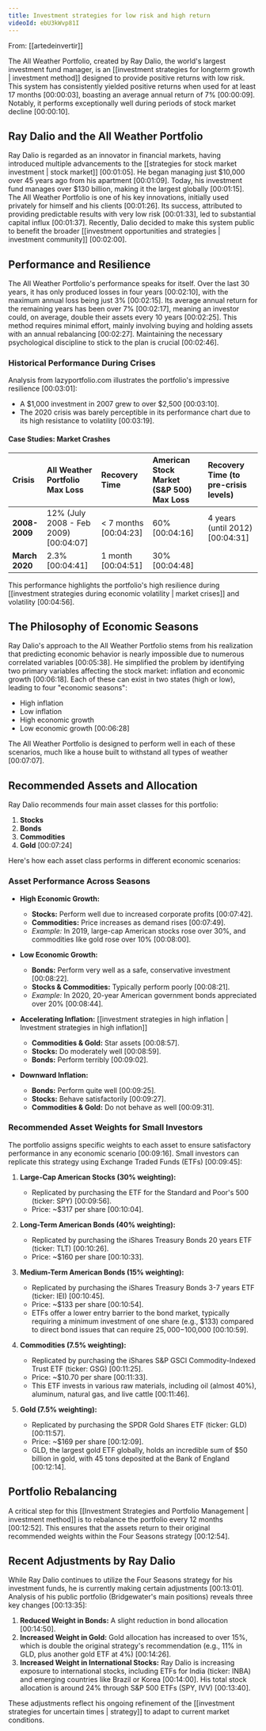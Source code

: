 ```yaml
---
title: Investment strategies for low risk and high return
videoId: ebU3kWvp81I
---
```


From: [[artedeinvertir]] <br/> 

The All Weather Portfolio, created by Ray Dalio, the world's largest investment fund manager, is an [[investment strategies for longterm growth | investment method]] designed to provide positive returns with low risk. This system has consistently yielded positive returns when used for at least 17 months <a class="yt-timestamp" data-t="00:00:03">[00:00:03]</a>, boasting an average annual return of 7% <a class="yt-timestamp" data-t="00:00:09">[00:00:09]</a>. Notably, it performs exceptionally well during periods of stock market decline <a class="yt-timestamp" data-t="00:00:10">[00:00:10]</a>.

## Ray Dalio and the All Weather Portfolio

Ray Dalio is regarded as an innovator in financial markets, having introduced multiple advancements to the [[strategies for stock market investment | stock market]] <a class="yt-timestamp" data-t="00:01:05">[00:01:05]</a>. He began managing just $10,000 over 45 years ago from his apartment <a class="yt-timestamp" data-t="00:01:09">[00:01:09]</a>. Today, his investment fund manages over $130 billion, making it the largest globally <a class="yt-timestamp" data-t="00:01:15">[00:01:15]</a>. The All Weather Portfolio is one of his key innovations, initially used privately for himself and his clients <a class="yt-timestamp" data-t="00:01:26">[00:01:26]</a>. Its success, attributed to providing predictable results with very low risk <a class="yt-timestamp" data-t="00:01:33">[00:01:33]</a>, led to substantial capital influx <a class="yt-timestamp" data-t="00:01:37">[00:01:37]</a>. Recently, Dalio decided to make this system public to benefit the broader [[investment opportunities and strategies | investment community]] <a class="yt-timestamp" data-t="00:02:00">[00:02:00]</a>.

## Performance and Resilience

The All Weather Portfolio's performance speaks for itself. Over the last 30 years, it has only produced losses in four years <a class="yt-timestamp" data-t="00:02:10">[00:02:10]</a>, with the maximum annual loss being just 3% <a class="yt-timestamp" data-t="00:02:15">[00:02:15]</a>. Its average annual return for the remaining years has been over 7% <a class="yt-timestamp" data-t="00:02:17">[00:02:17]</a>, meaning an investor could, on average, double their assets every 10 years <a class="yt-timestamp" data-t="00:02:25">[00:02:25]</a>. This method requires minimal effort, mainly involving buying and holding assets with an annual rebalancing <a class="yt-timestamp" data-t="00:02:27">[00:02:27]</a>. Maintaining the necessary psychological discipline to stick to the plan is crucial <a class="yt-timestamp" data-t="00:02:46">[00:02:46]</a>.

### Historical Performance During Crises

Analysis from lazyportfolio.com illustrates the portfolio's impressive resilience <a class="yt-timestamp" data-t="00:03:01">[00:03:01]</a>:
*   A $1,000 investment in 2007 grew to over $2,500 <a class="yt-timestamp" data-t="00:03:10">[00:03:10]</a>.
*   The 2020 crisis was barely perceptible in its performance chart due to its high resistance to volatility <a class="yt-timestamp" data-t="00:03:19">[00:03:19]</a>.

#### Case Studies: Market Crashes
| Crisis          | All Weather Portfolio Max Loss | Recovery Time | American Stock Market (S&P 500) Max Loss | Recovery Time (to pre-crisis levels) |
| :-------------- | :----------------------------- | :------------ | :--------------------------------------- | :----------------------------------- |
| **2008-2009**   | 12% (July 2008 - Feb 2009) <a class="yt-timestamp" data-t="00:04:07">[00:04:07]</a> | < 7 months <a class="yt-timestamp" data-t="00:04:23">[00:04:23]</a> | 60% <a class="yt-timestamp" data-t="00:04:16">[00:04:16]</a>                            | 4 years (until 2012) <a class="yt-timestamp" data-t="00:04:31">[00:04:31]</a>     |
| **March 2020**  | 2.3% <a class="yt-timestamp" data-t="00:04:41">[00:04:41]</a>                      | 1 month <a class="yt-timestamp" data-t="00:04:51">[00:04:51]</a>     | 30% <a class="yt-timestamp" data-t="00:04:48">[00:04:48]</a>                             |                                      |

This performance highlights the portfolio's high resilience during [[investment strategies during economic volatility | market crises]] and volatility <a class="yt-timestamp" data-t="00:04:56">[00:04:56]</a>.

## The Philosophy of Economic Seasons

Ray Dalio's approach to the All Weather Portfolio stems from his realization that predicting economic behavior is nearly impossible due to numerous correlated variables <a class="yt-timestamp" data-t="00:05:38">[00:05:38]</a>. He simplified the problem by identifying two primary variables affecting the stock market: inflation and economic growth <a class="yt-timestamp" data-t="00:06:18">[00:06:18]</a>. Each of these can exist in two states (high or low), leading to four "economic seasons":
*   High inflation
*   Low inflation
*   High economic growth
*   Low economic growth <a class="yt-timestamp" data-t="00:06:28">[00:06:28]</a>

The All Weather Portfolio is designed to perform well in each of these scenarios, much like a house built to withstand all types of weather <a class="yt-timestamp" data-t="00:07:07">[00:07:07]</a>.

## Recommended Assets and Allocation

Ray Dalio recommends four main asset classes for this portfolio:
1.  **Stocks**
2.  **Bonds**
3.  **Commodities**
4.  **Gold** <a class="yt-timestamp" data-t="00:07:24">[00:07:24]</a>

Here's how each asset class performs in different economic scenarios:

### Asset Performance Across Seasons

*   **High Economic Growth:**
    *   **Stocks:** Perform well due to increased corporate profits <a class="yt-timestamp" data-t="00:07:42">[00:07:42]</a>.
    *   **Commodities:** Price increases as demand rises <a class="yt-timestamp" data-t="00:07:49">[00:07:49]</a>.
    *   *Example:* In 2019, large-cap American stocks rose over 30%, and commodities like gold rose over 10% <a class="yt-timestamp" data-t="00:08:00">[00:08:00]</a>.

*   **Low Economic Growth:**
    *   **Bonds:** Perform very well as a safe, conservative investment <a class="yt-timestamp" data-t="00:08:22">[00:08:22]</a>.
    *   **Stocks & Commodities:** Typically perform poorly <a class="yt-timestamp" data-t="00:08:21">[00:08:21]</a>.
    *   *Example:* In 2020, 20-year American government bonds appreciated over 20% <a class="yt-timestamp" data-t="00:08:44">[00:08:44]</a>.

*   **Accelerating Inflation:** [[investment strategies in high inflation | Investment strategies in high inflation]]
    *   **Commodities & Gold:** Star assets <a class="yt-timestamp" data-t="00:08:57">[00:08:57]</a>.
    *   **Stocks:** Do moderately well <a class="yt-timestamp" data-t="00:08:59">[00:08:59]</a>.
    *   **Bonds:** Perform terribly <a class="yt-timestamp" data-t="00:09:02">[00:09:02]</a>.

*   **Downward Inflation:**
    *   **Bonds:** Perform quite well <a class="yt-timestamp" data-t="00:09:25">[00:09:25]</a>.
    *   **Stocks:** Behave satisfactorily <a class="yt-timestamp" data-t="00:09:27">[00:09:27]</a>.
    *   **Commodities & Gold:** Do not behave as well <a class="yt-timestamp" data-t="00:09:31">[00:09:31]</a>.

### Recommended Asset Weights for Small Investors

The portfolio assigns specific weights to each asset to ensure satisfactory performance in any economic scenario <a class="yt-timestamp" data-t="00:09:16">[00:09:16]</a>. Small investors can replicate this strategy using Exchange Traded Funds (ETFs) <a class="yt-timestamp" data-t="00:09:45">[00:09:45]</a>:

1.  **Large-Cap American Stocks (30% weighting):**
    *   Replicated by purchasing the ETF for the Standard and Poor's 500 (ticker: SPY) <a class="yt-timestamp" data-t="00:09:56">[00:09:56]</a>.
    *   Price: ~$317 per share <a class="yt-timestamp" data-t="00:10:04">[00:10:04]</a>.

2.  **Long-Term American Bonds (40% weighting):**
    *   Replicated by purchasing the iShares Treasury Bonds 20 years ETF (ticker: TLT) <a class="yt-timestamp" data-t="00:10:26">[00:10:26]</a>.
    *   Price: ~$160 per share <a class="yt-timestamp" data-t="00:10:33">[00:10:33]</a>.

3.  **Medium-Term American Bonds (15% weighting):**
    *   Replicated by purchasing the iShares Treasury Bonds 3-7 years ETF (ticker: IEI) <a class="yt-timestamp" data-t="00:10:45">[00:10:45]</a>.
    *   Price: ~$133 per share <a class="yt-timestamp" data-t="00:10:54">[00:10:54]</a>.
    *   ETFs offer a lower entry barrier to the bond market, typically requiring a minimum investment of one share (e.g., $133) compared to direct bond issues that can require $25,000-$100,000 <a class="yt-timestamp" data-t="00:10:59">[00:10:59]</a>.

4.  **Commodities (7.5% weighting):**
    *   Replicated by purchasing the iShares S&P GSCI Commodity-Indexed Trust ETF (ticker: GSG) <a class="yt-timestamp" data-t="00:11:25">[00:11:25]</a>.
    *   Price: ~$10.70 per share <a class="yt-timestamp" data-t="00:11:33">[00:11:33]</a>.
    *   This ETF invests in various raw materials, including oil (almost 40%), aluminum, natural gas, and live cattle <a class="yt-timestamp" data-t="00:11:46">[00:11:46]</a>.

5.  **Gold (7.5% weighting):**
    *   Replicated by purchasing the SPDR Gold Shares ETF (ticker: GLD) <a class="yt-timestamp" data-t="00:11:57">[00:11:57]</a>.
    *   Price: ~$169 per share <a class="yt-timestamp" data-t="00:12:09">[00:12:09]</a>.
    *   GLD, the largest gold ETF globally, holds an incredible sum of $50 billion in gold, with 45 tons deposited at the Bank of England <a class="yt-timestamp" data-t="00:12:14">[00:12:14]</a>.

## Portfolio Rebalancing

A critical step for this [[Investment Strategies and Portfolio Management | investment method]] is to rebalance the portfolio every 12 months <a class="yt-timestamp" data-t="00:12:52">[00:12:52]</a>. This ensures that the assets return to their original recommended weights within the Four Seasons strategy <a class="yt-timestamp" data-t="00:12:54">[00:12:54]</a>.

## Recent Adjustments by Ray Dalio

While Ray Dalio continues to utilize the Four Seasons strategy for his investment funds, he is currently making certain adjustments <a class="yt-timestamp" data-t="00:13:01">[00:13:01]</a>. Analysis of his public portfolio (Bridgewater's main positions) reveals three key changes <a class="yt-timestamp" data-t="00:13:35">[00:13:35]</a>:
1.  **Reduced Weight in Bonds:** A slight reduction in bond allocation <a class="yt-timestamp" data-t="00:14:50">[00:14:50]</a>.
2.  **Increased Weight in Gold:** Gold allocation has increased to over 15%, which is double the original strategy's recommendation (e.g., 11% in GLD, plus another gold ETF at 4%) <a class="yt-timestamp" data-t="00:14:26">[00:14:26]</a>.
3.  **Increased Weight in International Stocks:** Ray Dalio is increasing exposure to international stocks, including ETFs for India (ticker: INBA) and emerging countries like Brazil or Korea <a class="yt-timestamp" data-t="00:14:00">[00:14:00]</a>. His total stock allocation is around 24% through S&P 500 ETFs (SPY, IVV) <a class="yt-timestamp" data-t="00:13:40">[00:13:40]</a>.

These adjustments reflect his ongoing refinement of the [[investment strategies for uncertain times | strategy]] to adapt to current market conditions.
